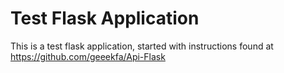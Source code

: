 # Test Flask Application

This is a test flask application, started with instructions found at https://github.com/geeekfa/Api-Flask
